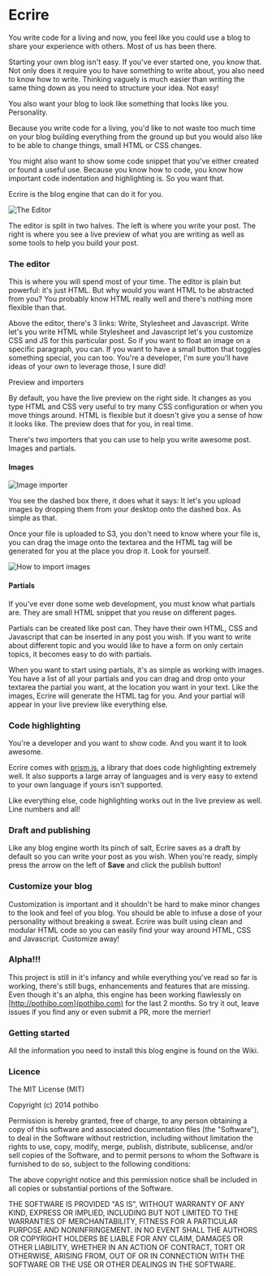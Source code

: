 # Ecrire

You write code for a living and now, you feel like you could use a blog to share your experience with others. Most of us has been there.

Starting your own blog isn't easy. If you've ever started one, you know that. Not only does it require you to have something to write about, you also need to know how to write. Thinking vaguely is much easier than writing the same thing down as you need to structure your idea. Not easy!

You also want your blog to look like something that looks like you. Personality.

Because you write code for a living, you'd like to not waste too much time on your blog building everything from the ground up but you would also like to be able to change things, small HTML or CSS changes.

You might also want to show some code snippet that you've either created or found a useful use. Because you know how to code, you know how important code indentation and highlighting is. So you want that.

Ecrire is the blog engine that can do it for you.

![The Editor](https://raw2.github.com/pothibo/ecrire/gh-pages/images/editor.png)

The editor is split in two halves. The left is where you write your post. The right is where you see a live preview of what you are writing as well as some tools to help you build your post.

### The editor

This is where you will spend most of your time. The editor is plain but powerful: it's just HTML. But why would you want HTML to be abstracted from you? You probably know HTML really well and there's nothing more flexible than that.

Above the editor, there's 3 links: Write, Stylesheet and Javascript. Write let's you write HTML while Stylesheet and Javascript let's you customize CSS and JS for this particular post. So if you want to float an image on a specific paragraph, you can. If you want to have a small button that toggles something special, you can too. You're a developer, I'm sure you'll have ideas of your own to leverage those, I sure did!

Preview and importers

By default, you have the live preview on the right side. It changes as you type HTML and CSS very useful to try many CSS configuration or when you move things around. HTML is flexible but it doesn't give you a sense of how it looks like. The preview does that for you, in real time.

There's two importers that you can use to help you write awesome post. Images and partials.

#### Images

![Image importer](https://raw2.github.com/pothibo/ecrire/gh-pages/images/images.png)

You see the dashed box there, it does what it says: It let's you upload images by dropping them from your desktop onto the dashed box. As simple as that.

Once your file is uploaded to S3, you don't need to know where your file is, you can drag the image onto the textarea and the HTML tag will be generated for you at the place you drop it. Look for yourself.

![How to import images](https://raw2.github.com/pothibo/ecrire/gh-pages/images/images.gif)

#### Partials

If you've ever done some web development, you must know what partials are. They are small HTML snippet that you reuse on different pages.

Partials can be created like post can. They have their own HTML, CSS and Javascript that can be inserted in any post you wish. If you want to write about different topic and you would like to have a form on only certain topics, it becomes easy to do with partials.

When you want to start using partials, it's as simple as working with images. You have a list of all your partials and you can drag and drop onto your textarea the partial you want, at the location you want in your text. Like the images, Ecrire will generate the HTML tag for you. And your partial will appear in your live preview like everything else.


### Code highlighting

You're a developer and you want to show code. And you want it to look awesome.

Ecrire comes with <a href="http://prismjs.com/">prism.js</a>, a library that does code highlighting extremely well. It also supports a large array of languages and is very easy to extend to your own language if yours isn't supported.

Like everything else, code highlighting works out in the live preview as well. Line numbers and all!

### Draft and publishing

Like any blog engine worth its pinch of salt, Ecrire saves as a draft by default so you can write your post as you wish. When you're ready, simply press the arrow on the left of **Save** and click the publish button!

### Customize your blog

Customization is important and it shouldn't be hard to make minor changes to the look and feel of you blog. You should be able to infuse a dose of your personality without breaking a sweat. Ecrire was built using clean and modular HTML code so you can easily find your way around HTML, CSS and Javascript. Customize away!


### Alpha!!!

This project is still in it's infancy and while everything you've read so far is working, there's still bugs, enhancements and features that are missing. Even though it's an alpha, this engine has been working flawlessly on [http://pothibo.com](pothibo.com) for the last 2 months. So try it out, leave issues if you find any or even submit a PR, more the merrier!

### Getting started

All the information you need to install this blog engine is found on the Wiki.

### Licence

The MIT License (MIT)

Copyright (c) 2014 pothibo

Permission is hereby granted, free of charge, to any person obtaining a copy
of this software and associated documentation files (the "Software"), to deal
in the Software without restriction, including without limitation the rights
to use, copy, modify, merge, publish, distribute, sublicense, and/or sell
copies of the Software, and to permit persons to whom the Software is
furnished to do so, subject to the following conditions:

The above copyright notice and this permission notice shall be included in
all copies or substantial portions of the Software.

THE SOFTWARE IS PROVIDED "AS IS", WITHOUT WARRANTY OF ANY KIND, EXPRESS OR
IMPLIED, INCLUDING BUT NOT LIMITED TO THE WARRANTIES OF MERCHANTABILITY,
FITNESS FOR A PARTICULAR PURPOSE AND NONINFRINGEMENT. IN NO EVENT SHALL THE
AUTHORS OR COPYRIGHT HOLDERS BE LIABLE FOR ANY CLAIM, DAMAGES OR OTHER
LIABILITY, WHETHER IN AN ACTION OF CONTRACT, TORT OR OTHERWISE, ARISING FROM,
OUT OF OR IN CONNECTION WITH THE SOFTWARE OR THE USE OR OTHER DEALINGS IN
THE SOFTWARE.

